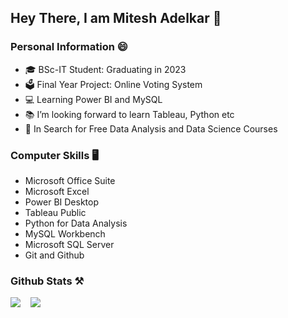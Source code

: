 ## Hey There, I am Mitesh Adelkar 🤗

### Personal Information 😄
- 🎓 BSc-IT Student: Graduating in 2023
- 🗳 Final Year Project: Online Voting System
- 💻 Learning Power BI and MySQL
- 📚 I’m looking forward to learn Tableau, Python etc
- 🎰 In Search for Free Data Analysis and Data Science Courses

### Computer Skills 🖥
- Microsoft Office Suite
- Microsoft Excel
- Power BI Desktop
- Tableau Public
- Python for Data Analysis
- MySQL Workbench
- Microsoft SQL Server
- Git and Github

### Github Stats ⚒
![](https://github-readme-stats.vercel.app/api?username=mcraze&theme=dark&hide_border=false&include_all_commits=true&count_private=true)
&nbsp;&nbsp;
![](https://github-readme-streak-stats.herokuapp.com/?user=mcraze&theme=dark&hide_border=false)
